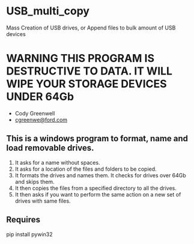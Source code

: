 # USB_multi_copy
Mass Creation of USB drives, or Append files to bulk amount of USB devices

WARNING THIS PROGRAM IS DESTRUCTIVE TO DATA. IT WILL WIPE YOUR STORAGE DEVICES UNDER 64Gb
=========================================================================================

- Cody Greenwell
- cgreenwe@ford.com


This is a windows program to format, name and load removable drives.
--------------------------------------------------------------------

1. It asks for a name without spaces.
2. It asks for a location of the files and folders to be copied.
3. It formats the drives and names them. It checks for drives over 64Gb and skips them.
4. It then copies the files from a specified directory to all the drives.
5. It then asks if you want to perform the same action on a new set of drives with same files.

Requires
--------
pip install pywin32
